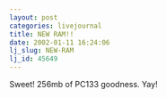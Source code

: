 ```yaml
---
layout: post
categories: livejournal
title: NEW RAM!!
date: 2002-01-11 16:24:06
lj_slug: NEW-RAM
lj_id: 45649
---
```

Sweet! 256mb of PC133 goodness. Yay!
